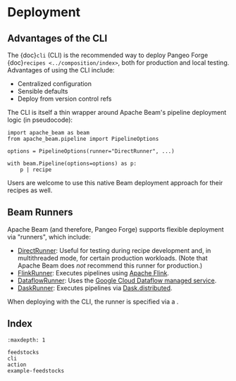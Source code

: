 # Deployment

## Advantages of the CLI

The {doc}`cli` (CLI) is the recommended way to deploy Pangeo Forge {doc}`recipes <../composition/index>`,
both for production and local testing. Advantages of using the CLI include:

- Centralized configuration
- Sensible defaults
- Deploy from version control refs

The CLI is itself a thin wrapper around Apache Beam's pipeline deployment logic (in pseudocode):

```{code-block} python
import apache_beam as beam
from apache_beam.pipeline import PipelineOptions

options = PipelineOptions(runner="DirectRunner", ...)

with beam.Pipeline(options=options) as p:
    p | recipe
```

Users are welcome to use this native Beam deployment approach for their recipes as well.

## Beam Runners

Apache Beam (and therefore, Pangeo Forge) supports flexible deployment via "runners",
which include:

- [DirectRunner](https://beam.apache.org/documentation/runners/direct/):
  Useful for testing during recipe development and, in multithreaded mode, for certain production workloads.
  (Note that Apache Beam does _not_ recommend this runner for production.)
- [FlinkRunner](https://beam.apache.org/documentation/runners/flink/):
  Executes pipelines using [Apache Flink](https://flink.apache.org/).
- [DataflowRunner](https://beam.apache.org/documentation/runners/dataflow/):
  Uses the [Google Cloud Dataflow managed service](https://cloud.google.com/dataflow/service/dataflow-service-desc).
- [DaskRunner](https://beam.apache.org/releases/pydoc/current/apache_beam.runners.dask.dask_runner.html):
  Executes pipelines via [Dask.distributed](https://distributed.dask.org/en/stable/).

When deploying with the CLI, the runner is specified via a [](cli.md#configuration-file).

## Index

```{toctree}
:maxdepth: 1

feedstocks
cli
action
example-feedstocks
```
